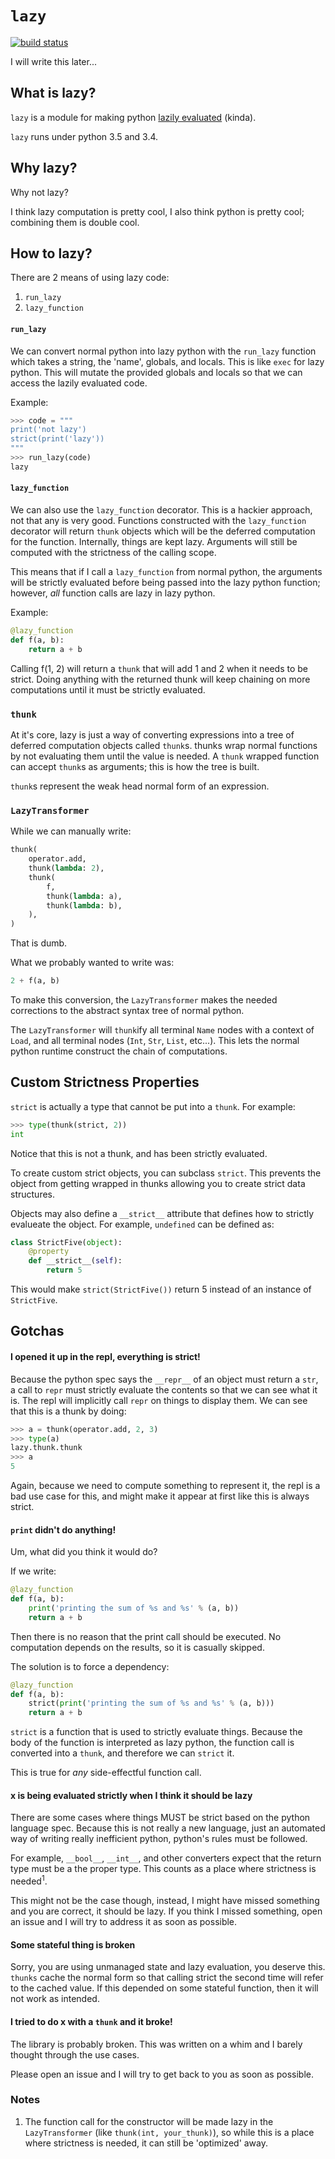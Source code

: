 # `lazy` #

[![build status](https://travis-ci.org/llllllllll/lazy_python.svg?branch=master)](https://travis-ci.org/llllllllll/lazy_python)

I will write this later...


## What is lazy? ##

`lazy` is a module for making python
[lazily evaluated](http://en.wikipedia.org/wiki/Lazy_evaluation) (kinda).

`lazy` runs under python 3.5 and 3.4.


## Why lazy? ##

Why not lazy?

I think lazy computation is pretty cool, I also think python is pretty cool;
combining them is double cool.

## How to lazy? ##

There are 2 means of using lazy code:

1. `run_lazy`
1. `lazy_function`


#### `run_lazy` ####

We can convert normal python into lazy python with the `run_lazy` function
which takes a string, the 'name', globals, and locals. This is like `exec` for
lazy python. This will mutate the provided globals and locals so that we can
access the lazily evaluated code.

Example:

```python
>>> code = """
print('not lazy')
strict(print('lazy'))
"""
>>> run_lazy(code)
lazy
```


#### `lazy_function` ####

We can also use the `lazy_function` decorator. This is a hackier approach,
not that any is very good. Functions constructed with the `lazy_function`
decorator will return `thunk` objects which will be the deferred computation for
the function. Internally, things are kept lazy. Arguments will still be computed
with the strictness of the calling scope.

This means that if I call a `lazy_function` from normal python, the arguments
will be strictly evaluated before being passed into the lazy python function;
however, _all_ function calls are lazy in lazy python.

Example:

```python
@lazy_function
def f(a, b):
    return a + b
```

Calling f(1, 2) will return a `thunk` that will add 1 and 2 when it needs to be
strict. Doing anything with the returned thunk will keep chaining on more
computations until it must be strictly evaluated.


### `thunk` ###

At it's core, lazy is just a way of converting expressions into a tree of
deferred computation objects called `thunk`s. thunks wrap normal functions by
not evaluating them until the value is needed. A `thunk` wrapped function can
accept `thunk`s as arguments; this is how the tree is built.

`thunk`s represent the weak head normal form of an expression.


### `LazyTransformer` ###

While we can manually write:

```python
thunk(
    operator.add,
    thunk(lambda: 2),
    thunk(
        f,
        thunk(lambda: a),
        thunk(lambda: b),
    ),
)
```

That is dumb.

What we probably wanted to write was:

```python
2 + f(a, b)
```

To make this conversion, the `LazyTransformer` makes the needed corrections to
the abstract syntax tree of normal python.

The `LazyTransformer` will `thunk`ify all terminal `Name` nodes with a context
of `Load`, and all terminal nodes (`Int`, `Str`, `List`, etc...). This lets the
normal python runtime construct the chain of computations.


## Custom Strictness Properties ##

`strict` is actually a type that cannot be put into a `thunk`. For example:

```python
>>> type(thunk(strict, 2))
int
```

Notice that this is not a thunk, and has been strictly evaluated.

To create custom strict objects, you can subclass `strict`. This prevents the
object from getting wrapped in thunks allowing you to create strict data
structures.

Objects may also define a `__strict__` attribute that defines how to strictly
evalueate the object. For example, `undefined` can be defined as:

```python
class StrictFive(object):
    @property
    def __strict__(self):
        return 5
```

This would make `strict(StrictFive())` return 5 instead of an instance of
`StrictFive`.



## Gotchas ##


#### I opened it up in the repl, everything is strict! ####

Because the python spec says the `__repr__` of an object must return a `str`,
a call to `repr` must strictly evaluate the contents so that we can see what it
is. The repl will implicitly call `repr` on things to display them. We can see
that this is a thunk by doing:

```python
>>> a = thunk(operator.add, 2, 3)
>>> type(a)
lazy.thunk.thunk
>>> a
5
```

Again, because we need to compute something to represent it, the repl is a bad
use case for this, and might make it appear at first like this is always strict.

#### `print` didn't do anything! ####

Um, what did you think it would do?

If we write:

```python
@lazy_function
def f(a, b):
    print('printing the sum of %s and %s' % (a, b))
    return a + b
```

Then there is no reason that the print call should be executed.
No computation depends on the results, so it is casually skipped.

The solution is to force a dependency:

```python
@lazy_function
def f(a, b):
    strict(print('printing the sum of %s and %s' % (a, b)))
    return a + b
```

`strict` is a function that is used to strictly evaluate things.
Because the body of the function is interpreted as lazy python, the function
call is converted into a `thunk`, and therefore we can `strict` it.

This is true for _any_ side-effectful function call.


#### x is being evaluated strictly when I think it should be lazy ###

There are some cases where things MUST be strict based on the python language
spec. Because this is not really a new language, just an automated way of
writing really inefficient python, python's rules must be followed.

For example, `__bool__`, `__int__`, and other converters expect that the return
type must be a the proper type. This counts as a place where strictness is
needed<sup>1</sup>.

This might not be the case though, instead, I might have missed something and
you are correct, it should be lazy. If you think I missed something, open an
issue and I will try to address it as soon as possible.


#### Some stateful thing is broken ####

Sorry, you are using unmanaged state and lazy evaluation, you deserve
this. `thunks` cache the normal form so that calling strict the second time will
refer to the cached value. If this depended on some stateful function, then it
will not work as intended.


#### I tried to do x with a `thunk` and it broke! ####

The library is probably broken. This was written on a whim and I barely thought
through the use cases.

Please open an issue and I will try to get back to you as soon as possible.


### Notes ###

1. The function call for the constructor will be made lazy in the
   `LazyTransformer` (like `thunk(int, your_thunk)`), so while this is a place
   where strictness is needed, it can still be 'optimized' away.
